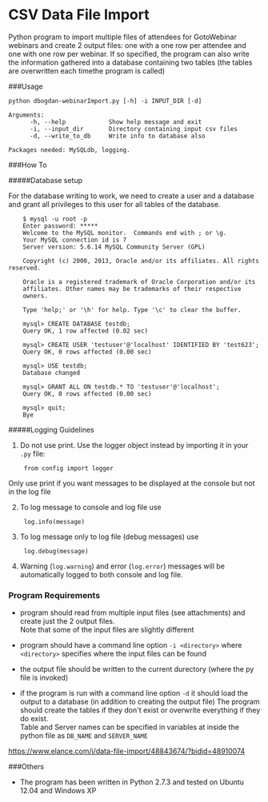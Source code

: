 CSV Data File Import
================

Python program to import multiple files of attendees for GotoWebinar webinars and create 2 output files: 
one with a one row per attendee and one with one row per webinar. 
If so specified, the program can also write the information gathered into a database containing two tables 
(the tables are overwritten each timethe program is called)


###Usage
    
      
    python dbogdan-webinarImport.py [-h] -i INPUT_DIR [-d]

    Arguments:
          -h, --help            Show help message and exit
          -i, --input_dir       Directory containing input csv files
          -d, --write_to_db     Write info to database also
          
    Packages needed: MySQLdb, logging.      

###How To

#####Database setup

   For the database writing to work, we need to create a user and a database and grant all privileges to this user 
   for all tables of the database. 

```mysql
    $ mysql -u root -p
    Enter password: *****
    Welcome to the MySQL monitor.  Commands end with ; or \g.
    Your MySQL connection id is 7
    Server version: 5.6.14 MySQL Community Server (GPL)

    Copyright (c) 2000, 2013, Oracle and/or its affiliates. All rights reserved.

    Oracle is a registered trademark of Oracle Corporation and/or its
    affiliates. Other names may be trademarks of their respective
    owners.

    Type 'help;' or '\h' for help. Type '\c' to clear the buffer.

    mysql> CREATE DATABASE testdb;
    Query OK, 1 row affected (0.02 sec)

    mysql> CREATE USER 'testuser'@'localhost' IDENTIFIED BY 'test623';
    Query OK, 0 rows affected (0.00 sec)

    mysql> USE testdb;
    Database changed

    mysql> GRANT ALL ON testdb.* TO 'testuser'@'localhost';
    Query OK, 0 rows affected (0.00 sec)

    mysql> quit;
    Bye
```

#####Logging Guidelines

1. Do not use print. Use the logger object instead by 
    importing it in your ```.py``` file:

        from config import logger
    
  Only use print if you want messages to be displayed
     at the console but not in the log file
 
2. To log message to console and log file use

        log.info(message)

3. To log message only to log file (debug messages) use     

        log.debug(message)

4. Warning (```log.warning```) and error (```log.error```) messages 
    will be automatically logged to both console and log file.


### Program Requirements
  
- program should read from multiple input files (see attachments) and create just the 2 output files.  
Note that some of the input files are slightly different
 
- program should have a command line option ```-i <directory>``` where ```<directory>``` specifies where the input files 
can be found

- the output file should be written to the current durectory (where the py file is invoked)
 
- if the program is run with a command line option ```-d``` it should load the output to a database 
(in addition to creating the output file)
The program should create the tables if they don't exist or overwrite everything if they do exist.  
Table and Server names can be specified in variables at inside the python file as ```DB_NAME``` and ```SERVER_NAME```

https://www.elance.com/j/data-file-import/48843674/?bidid=48910074


###Others

- The program has been written in Python 2.7.3 and tested on Ubuntu 12.04 and Windows XP
